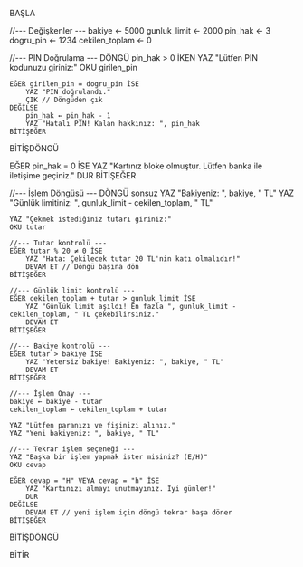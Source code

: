 BAŞLA

//--- Değişkenler ---
bakiye ← 5000
gunluk_limit ← 2000
pin_hak ← 3
dogru_pin ← 1234
cekilen_toplam ← 0

//--- PIN Doğrulama ---
DÖNGÜ pin_hak > 0 İKEN
    YAZ "Lütfen PIN kodunuzu giriniz:"
    OKU girilen_pin
    
    EĞER girilen_pin = dogru_pin İSE
        YAZ "PIN doğrulandı."
        ÇIK // Döngüden çık
    DEĞİLSE
        pin_hak ← pin_hak - 1
        YAZ "Hatalı PIN! Kalan hakkınız: ", pin_hak
    BİTİŞEĞER
BİTİŞDÖNGÜ

EĞER pin_hak = 0 İSE
    YAZ "Kartınız bloke olmuştur. Lütfen banka ile iletişime geçiniz."
    DUR
BİTİŞEĞER

//--- İşlem Döngüsü ---
DÖNGÜ sonsuz
    YAZ "Bakiyeniz: ", bakiye, " TL"
    YAZ "Günlük limitiniz: ", gunluk_limit - cekilen_toplam, " TL"
    
    YAZ "Çekmek istediğiniz tutarı giriniz:"
    OKU tutar
    
    //--- Tutar kontrolü ---
    EĞER tutar % 20 ≠ 0 İSE
        YAZ "Hata: Çekilecek tutar 20 TL'nin katı olmalıdır!"
        DEVAM ET // Döngü başına dön
    BİTİŞEĞER
    
    //--- Günlük limit kontrolü ---
    EĞER cekilen_toplam + tutar > gunluk_limit İSE
        YAZ "Günlük limit aşıldı! En fazla ", gunluk_limit - cekilen_toplam, " TL çekebilirsiniz."
        DEVAM ET
    BİTİŞEĞER
    
    //--- Bakiye kontrolü ---
    EĞER tutar > bakiye İSE
        YAZ "Yetersiz bakiye! Bakiyeniz: ", bakiye, " TL"
        DEVAM ET
    BİTİŞEĞER
    
    //--- İşlem Onay ---
    bakiye ← bakiye - tutar
    cekilen_toplam ← cekilen_toplam + tutar
    
    YAZ "Lütfen paranızı ve fişinizi alınız."
    YAZ "Yeni bakiyeniz: ", bakiye, " TL"
    
    //--- Tekrar işlem seçeneği ---
    YAZ "Başka bir işlem yapmak ister misiniz? (E/H)"
    OKU cevap
    
    EĞER cevap = "H" VEYA cevap = "h" İSE
        YAZ "Kartınızı almayı unutmayınız. İyi günler!"
        DUR
    DEĞİLSE
        DEVAM ET // yeni işlem için döngü tekrar başa döner
    BİTİŞEĞER

BİTİŞDÖNGÜ

BİTİR
